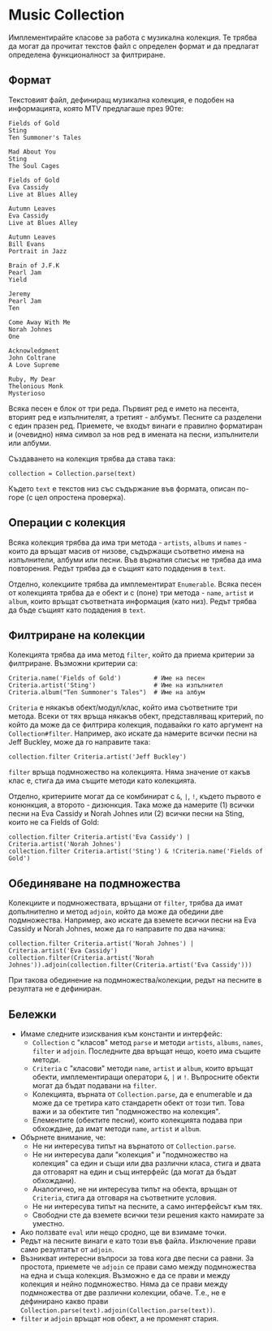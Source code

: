 # Music Collection

Имплементирайте класове за работа с музикална колекция. Те трябва да могат да прочитат текстов файл с определен формат и да предлагат определена функционалност за филтриране.

## Формат

Текстовият файл, дефиниращ музикална колекция, е подобен на информацията, която MTV предлагаше през 90те:

    Fields of Gold
    Sting
    Ten Summoner's Tales

    Mad About You
    Sting
    The Soul Cages

    Fields of Gold
    Eva Cassidy
    Live at Blues Alley

    Autumn Leaves
    Eva Cassidy
    Live at Blues Alley

    Autumn Leaves
    Bill Evans
    Portrait in Jazz

    Brain of J.F.K
    Pearl Jam
    Yield

    Jeremy
    Pearl Jam
    Ten

    Come Away With Me
    Norah Johnes
    One

    Acknowledgment
    John Coltrane
    A Love Supreme

    Ruby, My Dear
    Thelonious Monk
    Mysterioso

Всяка песен е блок от три реда. Първият ред е името на песента, вторият ред е изпълнителят, а третият - албумът. Песните са разделени с един празен ред. Приемете, че входът винаги е правилно форматиран и (очевидно) няма символ за нов ред в имената на песни, изпълнители или албуми.

Създаването на колекция трябва да става така:

    collection = Collection.parse(text)

Където `text` е текстов низ със съдържание във формата, описан по-горе (с цел опростена проверка).

## Операции с колекция

Всяка колекция трябва да има три метода - `artists`, `albums` и `names` - които да връщат масив от низове, съдържащи съответно имена на изпълнители, албуми или песни. Във върнатия списък не трябва да има повторения. Редът трябва да е същият като подадения в `text`.

Отделно, колекциите трябва да имплементират `Enumerable`. Всяка песен от колекцията трябва да е обект и с (поне) три метода - `name`, `artist` и `album`, които връщат съответната информация (като низ). Редът трябва да бъде същият като подадения в `text`.

## Филтриране на колекции

Колекцията трябва да има метод `filter`, който да приема критерии за филтриране. Възможни критерии са:

    Criteria.name('Fields of Gold')         # Име на песен
    Criteria.artist('Sting')                # Име на изпълнител
    Criteria.album("Ten Summoner's Tales")  # Име на албум

`Criteria` е някакъв обект/модул/клас, който има съответните три метода. Всеки от тях връща някакъв обект, представляващ критерий, по който да може да се филтрира колекция, подавайки го като аргумент на `Collection#filter`. Например, ако искате да намерите всички песни на Jeff Buckley, може да го направите така:

    collection.filter Criteria.artist('Jeff Buckley')

`filter` връща подмножество на колекцията. Няма значение от какъв клас е, стига да има същите методи като колекцията.

Отделно, критериите могат да се комбинират с `&`, `|`, `!`, където първото е конюнкция, а второто - дизюнкция. Така може да намерите (1) всички песни на Eva Cassidy и Norah Johnes или (2) всички песни на Sting, които не са Fields of Gold:

    collection.filter Criteria.artist('Eva Cassidy') | Criteria.artist('Norah Johnes')
    collection.filter Criteria.artist('Sting') & !Criteria.name('Fields of Gold')

## Обединяване на подмножества

Колекциите и подмножествата, връщани от `filter`, трябва да имат допълнително и метод `adjoin`, който да може да обедини две подмножества. Например, ако искате да вземете всички песни на Eva Cassidy и Norah Johnes, може да го направите по два начина:

    collection.filter Criteria.artist('Norah Johnes') | Criteria.artist('Eva Cassidy')
    collection.filter(Criteria.artist('Norah Johnes')).adjoin(collection.filter(Criteria.artist('Eva Cassidy')))

При такова обединение на подмножества/колекции, редът на песните в резултата не е дефиниран.

## Бележки

* Имаме следните изисквания към константи и интерфейс:
  * `Collection` с "класов" метод `parse` и методи `artists`, `albums`, `names`, `filter` и `adjoin`. Последните два връщат нещо, което има същите методи.
  * `Criteria` с "класови" методи `name`, `artist` и `album`, които връщат обекти, имплементиращи оператори `&`, `|` и `!`. Въпросните обекти могат да бъдат подавани на `filter`.
  * Колекцията, върната от `Collection.parse`, да е enumerable и да може да се третира като стандаретн обект от този тип. Това важи и за обектите тип "подмножество на колекция".
  * Елементите (обектите песни), които колекцията подава при обхождане, да имат методи `name`, `artist` и `album`.
* Обърнете внимание, че:
  * Не ни интересува типът на върнатото от `Collection.parse`.
  * Не ни интересува дали "колекция" и "подмножество на колекция" са един и същи или два различни класа, стига и двата да отговарят на един и същ интерфейс (да могат да бъдат обхождани).
  * Аналогично, не ни интересува типът на обекта, връщан от `Criteria`, стига да отговаря на съответните условия.
  * Не ни интересува типът на песните, а само интерфейсът към тях.
  * Свободни сте да вземете всички тези решения както намирате за уместно.
* Ако ползвате `eval` или нещо сродно, ще ви взимаме точки.
* Редът на песните винаги е като този във файла. Изключение прави само резултатът от `adjoin`.
* Възникват интересни въпроси за това кога две песни са равни. За простота, приемете че `adjoin` се прави само между подмножества на една и съща колекция. Възможно е да се прави и между колекция и нейно подмножество. Няма да се прави между подмножества от две различни колекции, обаче. Т.е., не е дефинирано какво прави `Collection.parse(text).adjoin(Collection.parse(text))`.
* `filter` и `adjoin` връщат нов обект, а не променят стария.
